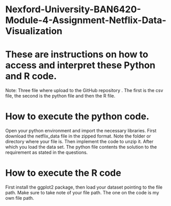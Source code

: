 # Nexford-University-BAN6420-Module-4-Assignment-Netflix-Data-Visualization
# These are instructions on how to access and interpret these Python and R code.

Note: Three file where upload to the GitHub repository . 
The first is the csv file, the second is the python file and then the R file.

# How to execute the python code.
Open your python environment and import the necessary libraries.
First download the netflix_data file in the zipped format. Note the folder or directory where your file is. 
Then implement the code to unzip it. After which you load the data set. The python file contents the solution to the requirement as stated in the questions.

# How to execute the R code
First install the ggplot2 package, then load your dataset pointing to the file path. Make sure to take note of your file path. The one on the code is my own file path.

